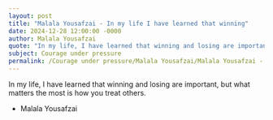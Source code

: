 ```yaml
---
layout: post
title: "Malala Yousafzai - In my life I have learned that winning"
date: 2024-12-28 12:00:00 -0000
author: Malala Yousafzai
quote: "In my life, I have learned that winning and losing are important, but what matters the most is how you treat others."
subject: Courage under pressure
permalink: /Courage under pressure/Malala Yousafzai/Malala Yousafzai - In my life I have learned that winning
---
```


In my life, I have learned that winning and losing are important, but what matters the most is how you treat others.

- Malala Yousafzai
